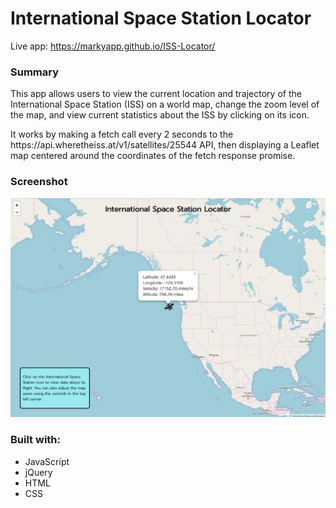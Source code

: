 <h1>International Space Station Locator</h1>

Live app: https://markyapp.github.io/ISS-Locator/

<h3>Summary</h3>
<p>This app allows users to view the current location and trajectory of the International Space Station (ISS) on a world map, change the zoom level of the map, and view current statistics about the ISS by clicking on its icon.</p>
<p>It works by making a fetch call every 2 seconds to the https://api.wheretheiss.at/v1/satellites/25544 API, then displaying a Leaflet map centered around the coordinates of the fetch response promise.</p>

<h3>Screenshot</h3>

![screenshot of the iss-locator app](https://github.com/MarkYapp/ISS-Locator/blob/master/iss-locator-screenshot.png)

<h3>Built with:</h3>
<ul>
  <li>JavaScript</li>
  <li>jQuery</li>
  <li>HTML</li>
  <li>CSS</li>
</ul>
